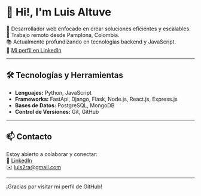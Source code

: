 <!--
**luis2ra/luis2ra** is a ✨ _special_ ✨ repository because its `README.md` (this file) appears on your GitHub profile.

Here are some ideas to get you started:

- 🔭 I’m currently working on ...
- 🌱 I’m currently learning ...
- 👯 I’m looking to collaborate on ...
- 🤔 I’m looking for help with ...
- 💬 Ask me about ...
- 📫 How to reach me: ...
- 😄 Pronouns: ...
- ⚡ Fun fact: ...
-->

# 👋 Hi!, I'm Luis Altuve

🎯 Desarrollador web enfocado en crear soluciones eficientes y escalables.  
📍 Trabajo remoto desde Pamplona, Colombia.  
📚 Actualmente profundizando en tecnologías backend y JavaScript.  
🔗 [Mi perfil en LinkedIn](https://www.linkedin.com/in/luis-altuve)

---

## 🛠️ Tecnologías y Herramientas

- **Lenguajes:** Python, JavaScript  
- **Frameworks:** FastApi, Django, Flask, Node.js, React.js, Express.js  
- **Bases de Datos:** PostgreSQL, MongoDB  
- **Control de Versiones:** Git, GitHub  

---

## 📫 Contacto

Estoy abierto a colaborar y conectar:  
🔗 [LinkedIn](https://www.linkedin.com/in/luis-altuve)  
✉️ luis2ra@gmail.com

---

¡Gracias por visitar mi perfil de GitHub!
